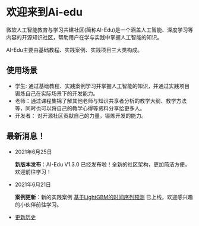 # 欢迎来到Ai-edu

微软人工智能教育与学习共建社区(简称AI-Edu)是一个涵盖人工智能、深度学习等内容的开源知识社区，帮助用户在学与实践中掌握人工智能的知识。  

AI-Edu主要由基础教程、实践案例、实践项目三大类构成。

## **使用场景**
- 学生: 通过基础教程、实践案例学习并掌握人工智能的知识，并通过实践项目锻炼自己在实际场景下的开发能力。
- 老师：通过课程集锦了解其他老师与知识共享者分析的教学大纲、教学方法等，同时也可以将自己的教学心得等资料分享给更多人。
- 开发者： 对开源社区贡献自己的力量，锻炼开发的能力。

## **最新消息！**
- 2021年6月25日
  
  **新版本发布**：AI-Edu V1.3.0 已经发布啦！全新的社区架构，更加简洁方便，欢迎前往学习！

- 2021年6月21日
  
  **案例更新**：新的实践案例 [基于LightGBM的时间序列预测](https://microsoft.github.io/ai-edu/实践案例/B16-基于LightGBM的时间序列预测/index.html) 已上线，欢迎感兴趣的小伙伴前往学习。


- [更新历史](./News.md)